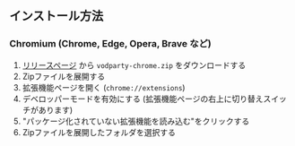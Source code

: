 ## インストール方法

### Chromium (Chrome, Edge, Opera, Brave など) 

1. [リリースページ](https://github.com/zsyama/vodparty-chrome-extension/releases/latest) から `vodparty-chrome.zip` をダウンロードする
2. Zipファイルを展開する
3. 拡張機能ページを開く (`chrome://extensions`)
4. デベロッパーモードを有効にする (拡張機能ページの右上に切り替えスイッチがあります)
5. "パッケージ化されていない拡張機能を読み込む"をクリックする
6. Zipファイルを展開したフォルダを選択する